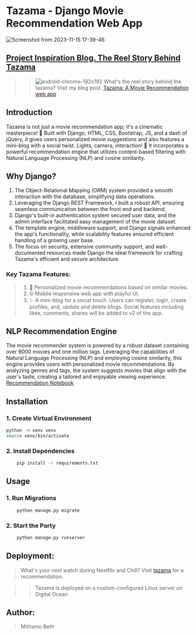 # Tazama - Django Movie Recommendation Web App 
![Screenshot from 2023-11-15 17-39-46](https://github.com/Mythamor/Tazama-A-Movie-Recommendation-Web-App/assets/113252977/1121486d-2c65-423f-859a-5a39d735b649)

## [Project Inspiration Blog. The Reel Story Behind Tazama](https://medium.com/@MithamoBeth/tazama-a-django-movie-recommendation-web-app-062a62a08228)
> >   ![android-chrome-192x192](https://github.com/Mythamor/Tazama-A-Movie-Recommendation-Web-App/assets/113252977/6330f758-e433-4bc1-abc8-f96d2fddac84)
> What's the reel story behind the tazama? Visit my blog post.
[Tazama: A Movie Recommendation web app](https://medium.com/@MithamoBeth/tazama-a-django-movie-recommendation-web-app-062a62a08228)

## Introduction
Tazama is not just a movie recommendation app; it's a cinematic masterpiece! 🚀 Built with Django, HTML, CSS, Bootstrap, JS, and a dash of jQuery, it gives users personalized movie suggestions and also features a mini-blog with a social twist. Lights, camera, interaction! 🍿 It incorporates a powerful recommendation engine that utilizes content-based filtering with Natural Language Processing (NLP) and cosine similarity.

## Why Django?
1. The Object-Relational Mapping (ORM) system provided a smooth interaction with the database, simplifying data operations. 
2. Leveraging the Django REST Framework, I built a robust API, ensuring seamless communication between the front end and backend. 
3. Django's built-in authentication system secured user data, and the admin interface facilitated easy management of the movie dataset. 
4. The template engine, middleware support, and Django signals enhanced the app's functionality, while scalability features ensured efficient handling of a growing user base. 
5. The focus on security, extensive community support, and well-documented resources made Django the ideal framework for crafting Tazama's efficient and secure architecture.

### Key Tazama Features:
> 1. 🎥 Personalized movie recommendations based on similar movies.
> 2. 🌐 Mobile responsive web app with playful UI.
> 3. ✨ A mini-blog for a social touch. Users can register, login, create profiles, and, update and delete blogs. Social features including likes, comments, shares will be added to v2 of the app.


## NLP Recommendation Engine
The movie recommender system is powered by a robust dataset containing over 9000 movies and one million tags. Leveraging the capabilities of Natural Language Processing (NLP) and employing cosine similarity, this engine provides users with personalized movie recommendations. By analyzing genres and tags, the system suggests movies that align with the user's taste, creating a tailored and enjoyable viewing experience.
[Recommendation Notebook]("recommendation-engine/Movie_Recommendation_System.ipynb")

## Installation

### 1. Create Virtual Environment
``` bash
python -m venv venv
source venv/bin/activate
```

### 2. Install Dependencies
``` bash
    pip install -r requirements.txt
```
## Usage

### 1. Run Migrations
``` bash
    python manage.py migrate
```

### 2. Start the Party
``` bash
    python manage.py runserver
```

## Deployment: 
> What's your next watch during Nextfilx and Chill? Visit [tazama](tazama.tech) for a recommendation.

>> Tazama is deployed on a custom-configured Linux server on Digital Ocean

## Author:
> Mithamo Beth




